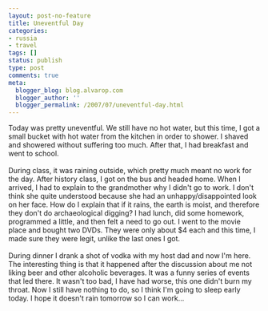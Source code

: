 ```yaml
---
layout: post-no-feature
title: Uneventful Day
categories:
- russia
- travel
tags: []
status: publish
type: post
comments: true
meta:
  blogger_blog: blog.alvarop.com
  blogger_author: ''
  blogger_permalink: /2007/07/uneventful-day.html
---
```

Today was pretty uneventful. We still have no hot water, but this time, I got a small bucket with hot water from the kitchen in order to shower. I shaved and showered without suffering too much. After that, I had breakfast and went to school.<br /><br />During class, it was raining outside, which pretty much meant no work for the day. After history class, I got on the bus and headed home. When I arrived, I had to explain to the grandmother why I didn't go to work. I don't think she quite understood because she had an unhappy/disappointed look on her face. How do I explain that if it rains, the earth is moist, and therefore they don't do archaeological digging? I had lunch, did some homework, programmed a little, and then felt a need to go out. I went to the movie place and bought two DVDs. They were only about $4 each and this time, I made sure they were legit, unlike the last ones I got.<br /><br />During dinner I drank a shot of vodka with my host dad and now I'm here. The interesting thing is that it happened after the discussion about me not liking beer and other alcoholic beverages. It was a funny series of events that led there. It wasn't too bad, I have had worse, this one didn't burn my throat. Now I still have nothing to do, so I think I'm going to sleep early today. I hope it doesn't rain tomorrow so I can work...
